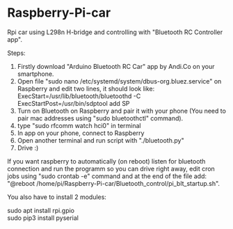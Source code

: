 # Raspberry-Pi-car
Rpi car using L298n H-bridge and controlling with "Bluetooth RC Controller app".

Steps:
1. Firstly download "Arduino Bluetooth RC Car" app by Andi.Co on your smartphone.
2. Open file "sudo nano /etc/systemd/system/dbus-org.bluez.service" on Raspberry and edit two lines, it should look like:<br>
 	ExecStart=/usr/lib/bluetooth/bluetoothd -C<br>
	ExecStartPost=/usr/bin/sdptool add SP
3. Turn on Bluetooth on Raspberry and pair it with your phone (You need to pair mac addresses using "sudo bluetoothctl" command).
4. type "sudo rfcomm watch hci0" in terminal
5. In app on your phone, connect to Raspberry
6. Open another terminal and run script with "./bluetooth.py"
7. Drive :)

If you want raspberry to automatically (on reboot) listen for bluetooth connection and run the programm so you can drive right away, edit cron jobs using "sudo crontab -e" command and at the end of the file add: "@reboot /home/pi/Raspberry-Pi-car/Bluetooth_control/pi_blt_startup.sh".

You also have to install 2 modules:

sudo apt install rpi.gpio<br>
sudo pip3 install pyserial<br>
